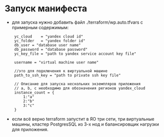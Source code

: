 # Запуск манифеста

 - для запуска нужно добавить файл ./terraform/wp.auto.tfvars
   с примерным содержимым:

        yc_cloud    = "yandex cloud id"
        yc_folder   = "yandex folder id"
        db_user = "database user name"
        db_password = "database password"
        yc_key_file = "path to yandex service account key file"
        
        username = "virtual machine user name"    

        //это для подключения к виртуальной машине
        path_to_ssh_key = "path to private ssh key file"
        
        // Описание для запуска нескольких экземпляров приложения
        // a, b, c необходимо для обозначения регионов yandex_cloud
        instance_count = {
            1:"a"
            2:"b"
            3:"c"
        }
 - если всё верно terraform запустит в ЯО три сети, три виртуальные машины, кластер PostgresSQL из 3-х нод и балансировщик нагрузки для приложения.